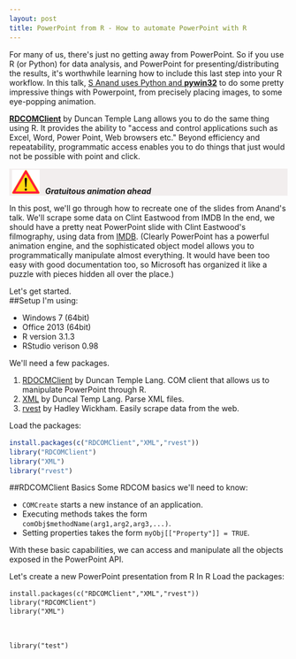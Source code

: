 ```yaml
---
layout: post
title: PowerPoint from R - How to automate PowerPoint with R
---
```


For many of us, there's just no getting away from PowerPoint.  So if you use R (or Python) for data analysis, and PowerPoint for presenting/distributing the results, it's worthwhile learning how to include this last step into your R workflow.  In this talk, [S Anand uses Python and **pywin32**][1] to do some pretty impressive things with Powerpoint, from precisely placing images, to some eye-popping animation.    

[**RDCOMClient**][2] by Duncan Temple Lang allows you to do the same thing using R. It provides the ability to "access and control applications such as Excel, Word, Power Point, Web browsers etc."  Beyond efficiency and repeatability, programmatic access enables you to do things that just would not be possible with point and click.  

<p> </p>
<!-- <div class="warning" style="height:50px;border:1px solid #d9d9d9; background-color:#f2eeee; text-align:left; vertical-align:middle; "> -->
<div class="warning" style="background-color:#f2eeee;"><p>
<img class="centre_image" src="/images/caution_finland_road_sign_189.svg" alt="Caution" style="width:50px; margin:2px 0 0 5px; align:left;" ><b style="margin: 0 0 0 10px"><i>Gratuitous animation ahead</i></b></p>
</div>

In this post, we'll go through how to recreate one of the slides from Anand's talk.  We'll scrape some data on Clint Eastwood from IMDB In the end, we should have a pretty neat PowerPoint slide with Clint Eastwood's filmography, using data from [IMDB][4].
(Clearly PowerPoint has a powerful animation engine, and the sophisticated object model allows you to programmatically manipulate almost everything.  It would have been too easy with good documentation too, so Microsoft has organized it like a puzzle with pieces hidden all over the place.)

Let's get started.  
##Setup
I'm using:  
* Windows 7 (64bit)  
* Office 2013 (64bit)  
* R version 3.1.3  
* RStudio verison 0.98

We'll need a few packages.  
1. [RDOCMClient][2] by Duncan Temple Lang. COM client that allows us to manipulate PowerPoint through R.  
2. [XML][3] by Duncal Temp Lang. Parse XML files.  
3. [rvest][4] by Hadley Wickham. Easily scrape data from the web.

Load the packages:

```r  
install.packages(c("RDCOMClient","XML","rvest"))  
library("RDCOMClient")   
library("XML")   
library("rvest")   
```

##RDCOMClient Basics
Some RDCOM basics we'll need to know:  
* `COMCreate` starts a new instance of an application.  
* Executing methods takes the form `comObj$methodName(arg1,arg2,arg3,...)`.  
* Setting properties takes the form `myObj[["Property"]] = TRUE`.  

With these basic capabilities, we can access and manipulate all the objects exposed in the PowerPoint API.

Let's create a new PowerPoint presentation from R
In R
Load the packages:

```  
install.packages(c("RDCOMClient","XML","rvest"))  
library("RDCOMClient")   
library("XML")  

   
```

```
library("test")
```

  



  



[1]:https://www.youtube.com/watch?v=aKCXj1DyEhM "S Anand"
[2]:http://www.omegahat.org/RDCOMClient/ "RCDOMClient"
[3]:http://www.omegahat.org/RSXML/ "XML Package for R"
[4]:http://www.imdb.org/ "IMDB"
[5]:https://msdn.microsoft.com/en-us/library/office/ee861525.aspx "PowerPoint 2013 Developer Reference"
[6]:https://msdn.microsoft.com/en-us/library/office/gg190747(v=office.14).aspx
[7]:https://msdn.microsoft.com/en-us/library/office/aa211626(v=office.11).aspx
